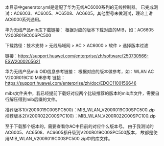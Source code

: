 本目录中generator.yml是适配了华为无线AC6000系列的无线控制器。
已完成测试：AC6003、AC6005、AC6508、AC6605，其他型号未做测试，理论上讲AC6000系列通用。

华为无线产品mib库下载链接：
根据对应的版本下载对应的MIB，如：AC6605 V200R019C00SPC500

下载路径：技术支持 > 无线局域网 > AC > AC6000 > 软件 > 选择版本过滤

链接：https://support.huawei.com/enterprise/zh/software/250730566-ESW2000205621


华为无线产品mib OID信息参考链接：
根据对应的版本做参考，如：WLAN AC V200R019C10 MIB参考
链接：https://support.huawei.com/enterprise/zh/doc/EDOC1100156646

mibs文件夹中，我已经提前下载好对应两个比较推荐的版本的mib库文件，需要自行解压得到mib后缀的文件。

推荐版本1(V200R019C00SPC500)：MIB_WLAN_V200R019C00SPC500.zip
推荐版本2(V200R022C00SPC100)：MIB_WLAN_V200R022C00SPC100.zip

至于下载那个版本的，需要查看你AC中目前的对应什么版本号。
由于我测试的AC6005、AC6508、AC6605都升级到V200R019C00SPC500版本，
故都是使用MIB_WLAN_V200R019C00SPC500.zip中的库文件。